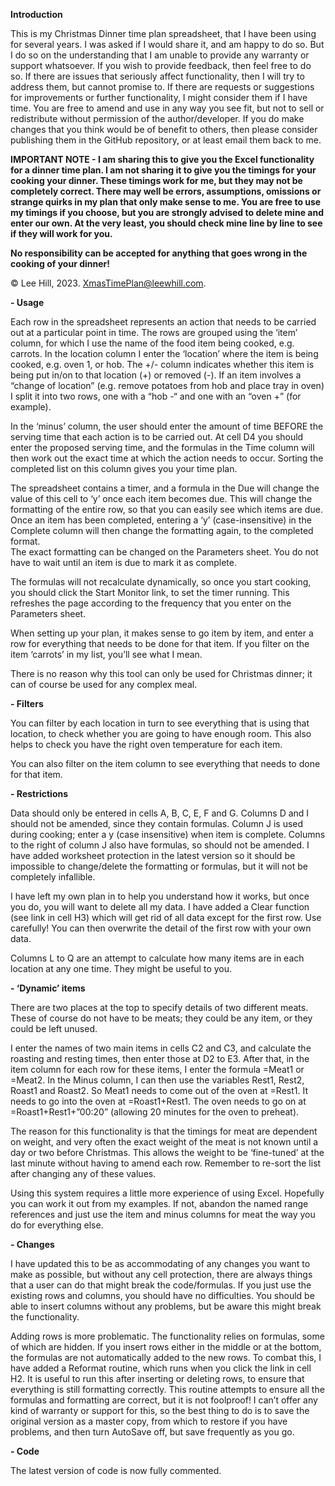 <b>Introduction</b>

This is my Christmas Dinner time plan spreadsheet, that I have been using for several years. I was asked if I would share it, and am happy to do so. But I do so on the understanding that I am unable to provide any warranty or support whatsoever. 
If you wish to provide feedback, then feel free to do so. If there are issues that seriously affect functionality, then I will try to address them, but cannot promise to. 
If there are requests or suggestions for improvements or further functionality, I might consider them if I have time. You are free to amend and use in any way you see fit, but not to sell or redistribute without permission of the author/developer. 
If you do make changes that you think would be of benefit to others, then please consider publishing them in the GitHub repository, or at least email them back to me.

<b>IMPORTANT NOTE - I am sharing this to give you the Excel functionality for a dinner time plan. I am not sharing it to give you the timings for your cooking your dinner. These timings work for me, but they may not be completely correct. There may well be errors, 
assumptions, omissions or strange quirks in my plan that only make sense to me. You are free to use my timings if you choose, but you are strongly advised to delete mine and enter our own. At the very least, you should check mine line by line to see if they 
will work for you. 

No responsibility can be accepted for anything that goes wrong in the cooking of your dinner!</b>

© Lee Hill, 2023. XmasTimePlan@leewhill.com. 

<b>- Usage</b>

Each row in the spreadsheet represents an action that needs to be carried out at a particular point in time. The rows are grouped using the ‘item’ column, for which I use the name of the food item being cooked, e.g. carrots. 
In the location column I enter the ‘location’ where the item is being cooked, e.g. oven 1, or hob. The +/- column indicates whether this item is being put in/on to that location (+) or removed (-). 
If an item involves a “change of location” (e.g. remove potatoes from hob and place tray in oven) I split it into two rows, one with a “hob -“ and one with an “oven +” (for example).

In the ‘minus’ column, the user should enter the amount of time BEFORE the serving time that each action is to be carried out. 
At cell D4 you should enter the proposed serving time, and the formulas in the Time column will then work out the exact time at which the action needs to occur. Sorting the completed list on this column gives you your time plan.

The spreadsheet contains a timer, and a formula in the Due will change the value of this cell to ‘y’ once each item becomes due. 
This will change the formatting of the entire row, so that you can easily see which items are due. Once an item has been completed, entering a ‘y’ (case-insensitive) in the Complete column will then change the formatting again, to the completed format.  
The exact formatting can be changed on the Parameters sheet. You do not have to wait until an item is due to mark it as complete.

The formulas will not recalculate dynamically, so once you start cooking, you should click the Start Monitor link, to set the timer running. This refreshes the page according to the frequency that you enter on the Parameters sheet.

When setting up your plan, it makes sense to go item by item, and enter a row for everything that needs to be done for that item. If you filter on the item ‘carrots’ in my list, you’ll see what I mean.

There is no reason why this tool can only be used for Christmas dinner; it can of course be used for any complex meal.

<b>- Filters</b>

You can filter by each location in turn to see everything that is using that location, to check whether you are going to have enough room. This also helps to check you have the right oven temperature for each item.

You can also filter on the item column to see everything that needs to done for that item.

<b>- Restrictions</b>

Data should only be entered in cells A, B, C, E, F and G. Columns D and I should not be amended, since they contain formulas. Column J is used during cooking; enter a y (case insensitive) when item is complete. 
Columns to the right of column J also have formulas, so should not be amended. I have added worksheet protection in the latest version so it should be impossible to change/delete the formatting or formulas, but it will not be completely infallible.

I have left my own plan in to help you understand how it works, but once you do, you will want to delete all my data. I have added a Clear function (see link in cell H3) which will get rid of all data except for the first row. Use carefully! 
You can then overwrite the detail of the first row with your own data.

Columns L to Q are an attempt to calculate how many items are in each location at any one time. They might be useful to you.

<b>- ‘Dynamic’ items</b>

There are two places at the top to specify details of two different meats. These of course do not have to be meats; they could be any item, or they could be left unused.

I enter the names of two main items in cells C2 and C3, and calculate the roasting and resting times, then enter those at D2 to E3. After that, in the item column for each row for these items, I enter the formula =Meat1 or =Meat2. 
In the Minus column, I can then use the variables Rest1, Rest2, Roast1 and Roast2. So Meat1 needs to come out of the oven at =Rest1. It needs to go into the oven at =Roast1+Rest1. 
The oven needs to go on at =Roast1+Rest1+”00:20” (allowing 20 minutes for the oven to preheat).

The reason for this functionality is that the timings for meat are dependent on weight, and very often the exact weight of the meat is not known until a day or two before Christmas. 
This allows the weight to be ‘fine-tuned’ at the last minute without having to amend each row. Remember to re-sort the list after changing any of these values.

Using this system requires a little more experience of using Excel. Hopefully you can work it out from my examples. If not, abandon the named range references and just use the item and minus columns for meat the way you do for everything else.

<b>- Changes</b>

I have updated this to be as accommodating of any changes you want to make as possible, but without any cell protection, there are always things that a user can do that might break the code/formulas. 
If you just use the existing rows and columns, you should have no difficulties. You should be able to insert columns without any problems, but be aware this might break the functionality.

Adding rows is more problematic. The functionality relies on formulas, some of which are hidden. If you insert rows either in the middle or at the bottom, the formulas are not automatically added to the new rows. 
To combat this, I have added a Reformat routine, which runs when you click the link in cell H2. It is useful to run this after inserting or deleting rows, to ensure that everything is still formatting correctly. 
This routine attempts to ensure all the formulas and formatting are correct, but it is not foolproof! I can’t offer any kind of warranty or support for this, so the best thing to do is to save the original version as a master copy, 
from which to restore if you have problems, and then turn AutoSave off, but save frequently as you go.

<b>- Code</b>

The latest version of code is now fully commented.
